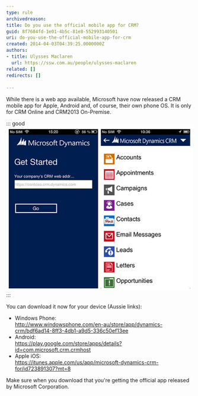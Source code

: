 ```yaml
---
type: rule
archivedreason: 
title: Do you use the official mobile app for CRM?
guid: 8f7684fd-1e01-4b5c-81e8-552993140501
uri: do-you-use-the-official-mobile-app-for-crm
created: 2014-04-03T04:39:25.0000000Z
authors:
- title: Ulysses Maclaren
  url: https://ssw.com.au/people/ulysses-maclaren
related: []
redirects: []

---
```


While there is a web app available, Microsoft have now released a CRM mobile app for Apple, Android and, of course, their own phone OS. It is only for CRM Online and CRM2013 On-Premise.

<!--endintro-->


::: good  
![Figure: CRM 2013 on your mobile gives you even more accessibility to your important company information](crm-mobile.jpg)  
:::

You can download it now for your device (Aussie links):

* Windows Phone: <br>   http://www.windowsphone.com/en-au/store/app/dynamics-crm/bdf6ad14-8ff3-4db1-a9d5-336c50ef13ee
* Android: <br>   https://play.google.com/store/apps/details?id=com.microsoft.crm.crmhost
* Apple iOS: <br>   https://itunes.apple.com/us/app/microsoft-dynamics-crm-for/id723891307?mt=8


Make sure when you download that you're getting the official app released by Microsoft Corporation.
